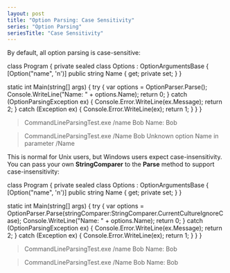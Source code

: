 ```yaml
---
layout: post
title: "Option Parsing: Case Sensitivity"
series: "Option Parsing"
seriesTitle: "Case Sensitivity"
---
```

By default, all option parsing is case-sensitive:

class Program
{
  private sealed class Options : OptionArgumentsBase
  {
    [Option("name", 'n')]
    public string Name { get; private set; }
  }

  static int Main(string[] args)
  {
    try
    {
      var options = OptionParser.Parse<Options>();
      Console.WriteLine("Name: " + options.Name);
      return 0;
    }
    catch (OptionParsingException ex)
    {
      Console.Error.WriteLine(ex.Message);
      return 2;
    }
    catch (Exception ex)
    {
      Console.Error.WriteLine(ex);
      return 1;
    }
  }
}

> CommandLineParsingTest.exe /name Bob
Name: Bob

> CommandLineParsingTest.exe /Name Bob
Unknown option  Name  in parameter  /Name

This is normal for Unix users, but Windows users expect case-insensitivity. You can pass your own **StringComparer** to the **Parse** method to support case-insensitivity:

class Program
{
  private sealed class Options : OptionArgumentsBase
  {
    [Option("name", 'n')]
    public string Name { get; private set; }
  }

  static int Main(string[] args)
  {
    try
    {
      var options = OptionParser.Parse<Options>(stringComparer:StringComparer.CurrentCultureIgnoreCase);
      Console.WriteLine("Name: " + options.Name);
      return 0;
    }
    catch (OptionParsingException ex)
    {
      Console.Error.WriteLine(ex.Message);
      return 2;
    }
    catch (Exception ex)
    {
      Console.Error.WriteLine(ex);
      return 1;
    }
  }
}

> CommandLineParsingTest.exe /name Bob
Name: Bob

> CommandLineParsingTest.exe /Name Bob
Name: Bob
